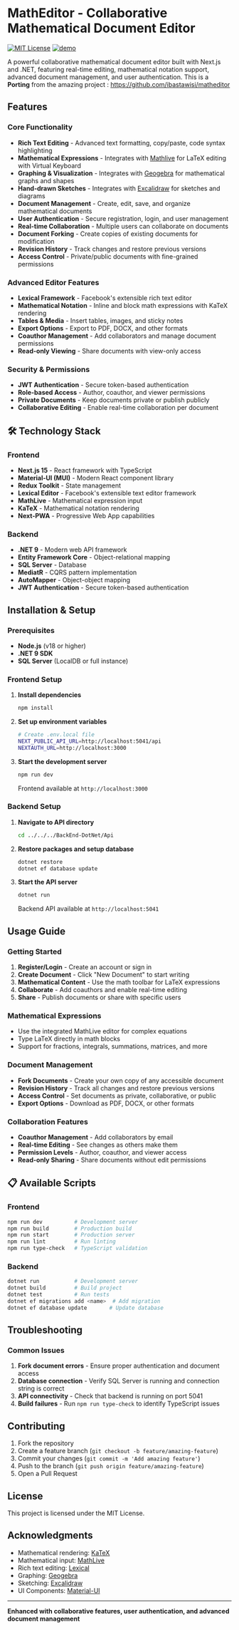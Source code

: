 # MathEditor - Collaborative Mathematical Document Editor

[![MIT License](https://img.shields.io/badge/license-MIT-blue.svg)](https://github.com/IBastawisi/math-editor/blob/master/LICENSE)
[![demo](https://img.shields.io/badge/live-demo-blue)](https://matheditor.ml/playground)

A powerful collaborative mathematical document editor built with Next.js and .NET, featuring real-time editing, mathematical notation support, advanced document management, and user authentication.
This is a **Porting** from the amazing project : https://github.com/ibastawisi/matheditor

##  Features

###  Core Functionality

- **Rich Text Editing** - Advanced text formatting, copy/paste, code syntax highlighting
- **Mathematical Expressions** - Integrates with [Mathlive](https://cortexjs.io/mathlive) for LaTeX editing with Virtual Keyboard
- **Graphing & Visualization** - Integrates with [Geogebra](https://www.geogebra.org) for mathematical graphs and shapes
- **Hand-drawn Sketches** - Integrates with [Excalidraw](https://excalidraw.com/) for sketches and diagrams
- **Document Management** - Create, edit, save, and organize mathematical documents
- **User Authentication** - Secure registration, login, and user management
- **Real-time Collaboration** - Multiple users can collaborate on documents
- **Document Forking** - Create copies of existing documents for modification
- **Revision History** - Track changes and restore previous versions
- **Access Control** - Private/public documents with fine-grained permissions

### Advanced Editor Features

- **Lexical Framework** - Facebook's extensible rich text editor
- **Mathematical Notation** - Inline and block math expressions with KaTeX rendering
- **Tables & Media** - Insert tables, images, and sticky notes
- **Export Options** - Export to PDF, DOCX, and other formats
- **Coauthor Management** - Add collaborators and manage document permissions
- **Read-only Viewing** - Share documents with view-only access

### Security & Permissions

- **JWT Authentication** - Secure token-based authentication
- **Role-based Access** - Author, coauthor, and viewer permissions
- **Private Documents** - Keep documents private or publish publicly
- **Collaborative Editing** - Enable real-time collaboration per document

## 🛠️ Technology Stack

### Frontend

- **Next.js 15** - React framework with TypeScript
- **Material-UI (MUI)** - Modern React component library
- **Redux Toolkit** - State management
- **Lexical Editor** - Facebook's extensible text editor framework
- **MathLive** - Mathematical expression input
- **KaTeX** - Mathematical notation rendering
- **Next-PWA** - Progressive Web App capabilities

### Backend

- **.NET 9** - Modern web API framework
- **Entity Framework Core** - Object-relational mapping
- **SQL Server** - Database
- **MediatR** - CQRS pattern implementation
- **AutoMapper** - Object-object mapping
- **JWT Authentication** - Secure token-based authentication

##  Installation & Setup

### Prerequisites

- **Node.js** (v18 or higher)
- **.NET 9 SDK**
- **SQL Server** (LocalDB or full instance)

### Frontend Setup

1. **Install dependencies**

   ```bash
   npm install
   ```

2. **Set up environment variables**

   ```bash
   # Create .env.local file
   NEXT_PUBLIC_API_URL=http://localhost:5041/api
   NEXTAUTH_URL=http://localhost:3000
   ```

3. **Start the development server**
   ```bash
   npm run dev
   ```
   Frontend available at `http://localhost:3000`

### Backend Setup

1. **Navigate to API directory**

   ```bash
   cd ../../../BackEnd-DotNet/Api
   ```

2. **Restore packages and setup database**

   ```bash
   dotnet restore
   dotnet ef database update
   ```

3. **Start the API server**
   ```bash
   dotnet run
   ```
   Backend API available at `http://localhost:5041`

## Usage Guide

### Getting Started

1. **Register/Login** - Create an account or sign in
2. **Create Document** - Click "New Document" to start writing
3. **Mathematical Content** - Use the math toolbar for LaTeX expressions
4. **Collaborate** - Add coauthors and enable real-time editing
5. **Share** - Publish documents or share with specific users

### Mathematical Expressions

- Use the integrated MathLive editor for complex equations
- Type LaTeX directly in math blocks
- Support for fractions, integrals, summations, matrices, and more

### Document Management

- **Fork Documents** - Create your own copy of any accessible document
- **Revision History** - Track all changes and restore previous versions
- **Access Control** - Set documents as private, collaborative, or public
- **Export Options** - Download as PDF, DOCX, or other formats

### Collaboration Features

- **Coauthor Management** - Add collaborators by email
- **Real-time Editing** - See changes as others make them
- **Permission Levels** - Author, coauthor, and viewer access
- **Read-only Sharing** - Share documents without edit permissions


## 📋 Available Scripts

### Frontend

```bash
npm run dev          # Development server
npm run build        # Production build
npm run start        # Production server
npm run lint         # Run linting
npm run type-check   # TypeScript validation
```

### Backend

```bash
dotnet run           # Development server
dotnet build         # Build project
dotnet test          # Run tests
dotnet ef migrations add <name>  # Add migration
dotnet ef database update       # Update database
```

## Troubleshooting

### Common Issues

1. **Fork document errors** - Ensure proper authentication and document access
2. **Database connection** - Verify SQL Server is running and connection string is correct
3. **API connectivity** - Check that backend is running on port 5041
4. **Build failures** - Run `npm run type-check` to identify TypeScript issues

## Contributing

1. Fork the repository
2. Create a feature branch (`git checkout -b feature/amazing-feature`)
3. Commit your changes (`git commit -m 'Add amazing feature'`)
4. Push to the branch (`git push origin feature/amazing-feature`)
5. Open a Pull Request

## License

This project is licensed under the MIT License.

##  Acknowledgments

- Mathematical rendering: [KaTeX](https://katex.org/)
- Mathematical input: [MathLive](https://cortexjs.io/mathlive/)
- Rich text editing: [Lexical](https://lexical.dev/)
- Graphing: [Geogebra](https://www.geogebra.org)
- Sketching: [Excalidraw](https://excalidraw.com/)
- UI Components: [Material-UI](https://mui.com/)

---

**Enhanced with collaborative features, user authentication, and advanced document management** 

